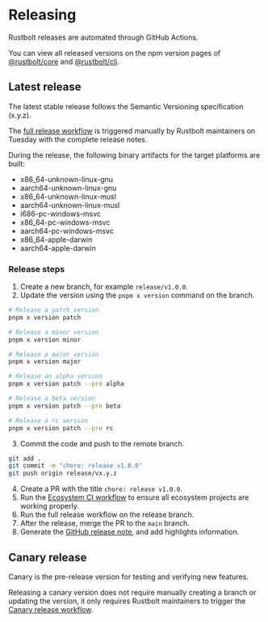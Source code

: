 # Releasing

Rustbolt releases are automated through GitHub Actions.

You can view all released versions on the npm version pages of [@rustbolt/core](https://www.npmjs.com/package/@rustbolt/core?activeTab=versions) and [@rustbolt/cli](https://www.npmjs.com/package/@rustbolt/cli?activeTab=versions).

## Latest release

The latest stable release follows the Semantic Versioning specification (x.y.z).

The [full release workflow](https://github.com/khulnasoft/rustbolt/actions/workflows/release.yml?query=is%3Asuccess) is triggered manually by Rustbolt maintainers on Tuesday with the complete release notes.

During the release, the following binary artifacts for the target platforms are built:

- x86_64-unknown-linux-gnu
- aarch64-unknown-linux-gnu
- x86_64-unknown-linux-musl
- aarch64-unknown-linux-musl
- i686-pc-windows-msvc
- x86_64-pc-windows-msvc
- aarch64-pc-windows-msvc
- x86_64-apple-darwin
- aarch64-apple-darwin

### Release steps

1. Create a new branch, for example `release/v1.0.0`.
2. Update the version using the `pnpm x version` command on the branch.

```bash
# Release a patch version
pnpm x version patch

# Release a minor version
pnpm x version minor

# Release a major version
pnpm x version major

# Release an alpha version
pnpm x version patch --pre alpha

# Release a beta version
pnpm x version patch --pre beta

# Release a rc version
pnpm x version patch --pre rc
```

3. Commit the code and push to the remote branch.

```bash
git add .
git commit -m "chore: release v1.0.0"
git push origin release/vx.y.z
```

4. Create a PR with the title `chore: release v1.0.0`.
5. Run the [Ecosystem CI workflow](https://github.com/khulnasoft/rustbolt/actions/workflows/ecosystem-ci.yml) to ensure all ecosystem projects are working properly.
6. Run the full release workflow on the release branch.
7. After the release, merge the PR to the `main` branch.
8. Generate the [GitHub release note](https://github.com/khulnasoft/rustbolt/releases), and add highlights information.

## Canary release

Canary is the pre-release version for testing and verifying new features.

Releasing a canary version does not require manually creating a branch or updating the version, it only requires Rustbolt maintainers to trigger the [Canary release workflow](https://github.com/khulnasoft/rustbolt/actions/workflows/release-canary.yml).
